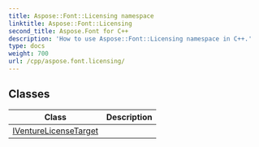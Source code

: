 ```yaml
---
title: Aspose::Font::Licensing namespace
linktitle: Aspose::Font::Licensing
second_title: Aspose.Font for C++
description: 'How to use Aspose::Font::Licensing namespace in C++.'
type: docs
weight: 700
url: /cpp/aspose.font.licensing/
---
```




## Classes

| Class | Description |
| --- | --- |
| [IVentureLicenseTarget](./iventurelicensetarget/) |  |
